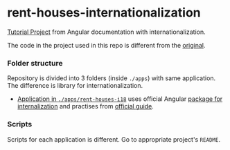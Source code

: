 # rent-houses-internationalization

[Tutorial Project](https://angular.dev/tutorials/first-app) from Angular documentation with internationalization.

The code in the project used in this repo is different from the [original](https://goo.gle/42j4NjS).

### Folder structure

Repository is divided into 3 folders (inside `./apps`) with same application. The difference is library for internationalization.

* [Application in `./apps/rent-houses-i18`](./apps//rent-houses-i18n/README.md) uses official Angular [package for internalization](https://www.npmjs.com/package/@angular/localize) and practises from [official guide](https://angular.dev/guide/i18n).

### Scripts

Scripts for each application is different. Go to appropriate project's `README`.